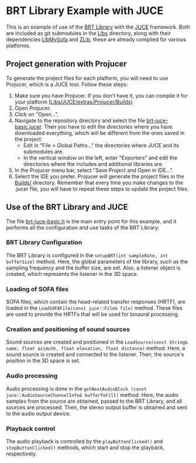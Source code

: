 # BRT Library Example with JUCE
This is an example of use of the [BRT Library](https://github.com/GrupoDiana/BRTLibrary) with the [JUCE](https://github.com/juce-framework/JUCE) framework. Both are included as git submodules in the [Libs](Libs/) directory, along with their dependencies [LibMySofa](https://github.com/GrupoDiana/libmysofa) and [ZLib](https://github.com/GrupoDiana/zlib), these are already compiled for various platforms.

## Project generation with Projucer
To generate the project files for each platform, you will need to use Projucer, which is a JUCE tool. Follow these steps:
1. Make sure you have Projucer. If you don't have it, you can compile it for your platform [(Libs/JUCE/extras/Projucer/Builds)](Libs/JUCE/extras/Projucer/Builds)
2. Open Projucer.
3. Click on "Open...".
4. Navigate to the repository directory and select the file [brt-juce-basic.jucer](brt-juce-basic.jucer). Then you have to edit the directories where you have downloaded everything, which will be different from the ones saved in the project: 
    - Edit in "File > Global Paths..." the directories where JUCE and its submodules are. 
    - In the vertical window on the left, enter "Exporters" and edit the directories where the includes and additional libraries are. 
5. In the Projucer menu bar, select "Save Project and Open in IDE...".
6. Select the IDE you prefer. Projucer will generate the project files in the [Builds/](Builds/) directory.
Remember that every time you make changes to the .jucer file, you will have to repeat these steps to update the project files.
## Use of the BRT Library and JUCE
The file [brt-juce-basic.h](Source/brt-juce-basic.h) is the main entry point for this example, and it performs all the configuration and use tasks of the BRT Library. 

### BRT Library Configuration
The BRT Library is configured in the `setupBRT(int sampleRate, int bufferSize)` method. Here, the global parameters of the library, such as the sampling frequency and the buffer size, are set. Also, a listener object is created, which represents the listener in the 3D space.

### Loading of SOFA files
SOFA files, which contain the head-related transfer responses (HRTF), are loaded in the `LoadSOFAFile(const juce::File& file)` method. These files are used to provide the HRTFs that will be used for binaural processing.

### Creation and positioning of sound sources
Sound sources are created and positioned in the `LoadSource(const String& name, float azimuth, float elevation, float distance)` method. Here, a sound source is created and connected to the listener. Then, the source's position in the 3D space is set.

### Audio processing
Audio processing is done in the `getNextAudioBlock (const juce::AudioSourceChannelInfo& bufferToFill)` method. Here, the audio samples from the source are obtained, passed to the BRT Library, and all sources are processed. Then, the stereo output buffer is obtained and sent to the audio output device.

### Playback control
The audio playback is controlled by the `playButtonClicked()` and `stopButtonClicked()` methods, which start and stop the playback, respectively.
